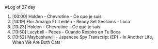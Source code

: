 #Log of 27 day

1. [00:00] Holden - Chevrotine - Ce que je suis
1. [13:19] Flor Amargo Ft. Leiden - Ready Set Sessions - Loca
1. [13:23] Holden - Chevrotine - Ce que je suis
1. [13:50] Lucybell - Peces - Cuando Respiro en Tu Boca
1. [13:52] Maybeshewill - Japanese Spy Transcript (EP) - In Another Life, When We Are Both Cats
